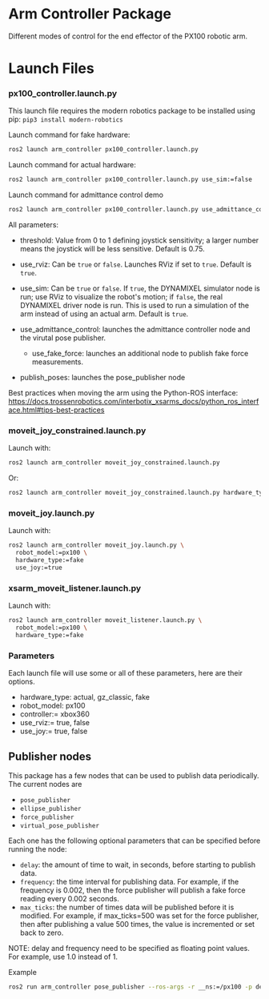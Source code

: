 # Arm Controller Package
Different modes of control for the end effector of the PX100 robotic arm.

# Launch Files

### px100_controller.launch.py
This launch file requires the modern robotics package to be installed using pip: `pip3 install modern-robotics`


Launch command for fake hardware:
```bash
ros2 launch arm_controller px100_controller.launch.py
```

Launch command for actual hardware:
```bash
ros2 launch arm_controller px100_controller.launch.py use_sim:=false
```

Launch command for admittance control demo
```bash
ros2 launch arm_controller px100_controller.launch.py use_admittance_control:=true
```

All parameters:
- threshold: Value from 0 to 1 defining joystick sensitivity; a larger number means the joystick will be less sensitive. Default is 0.75.

- use_rviz: Can be `true` or `false`. Launches RViz if set to `true`. Default is `true`.

- use_sim: Can be `true` or `false`. If `true`, the DYNAMIXEL simulator node is run; use RViz to visualize the robot's motion; if `false`, the real DYNAMIXEL driver node is run. This is used to run a simulation of the arm instead of using an actual arm. Default is `true`.

- use_admittance_control: launches the admittance controller node and the virutal pose publisher.
  - use_fake_force: launches an additional node to publish fake force measurements.

- publish_poses: launches the pose_publisher node

Best practices when moving the arm using the Python-ROS interface: https://docs.trossenrobotics.com/interbotix_xsarms_docs/python_ros_interface.html#tips-best-practices

### moveit_joy_constrained.launch.py
Launch with:

```bash
ros2 launch arm_controller moveit_joy_constrained.launch.py
```

Or:
```bash
ros2 launch arm_controller moveit_joy_constrained.launch.py hardware_type:=actual
```

### moveit_joy.launch.py
Launch with:

```bash
ros2 launch arm_controller moveit_joy.launch.py \
  robot_model:=px100 \
  hardware_type:=fake
  use_joy:=true
```

### xsarm_moveit_listener.launch.py
Launch with:

```bash
ros2 launch arm_controller moveit_listener.launch.py \
  robot_model:=px100 \
  hardware_type:=fake
```

### Parameters
Each launch file will use some or all of these parameters, here are their options.
- hardware_type: actual, gz_classic, fake
- robot_model: px100
- controller:= xbox360
- use_rviz:= true, false
- use_joy:= true, false

## Publisher nodes
This package has a few nodes that can be used to publish data periodically. The current nodes are
- `pose_publisher`
- `ellipse_publisher`
- `force_publisher`
- `virtual_pose_publisher`

Each one has the following optional parameters that can be specified before running the node:
- `delay`: the amount of time to wait, in seconds, before starting to publish data.
- `frequency`: the time interval for publishing data. For example, if the frequency is 0.002, then the force publisher will publish a fake force reading every 0.002 seconds.
- `max_ticks`: the number of times data will be published before it is modified. For example, if max_ticks=500 was set for the force publisher, then after publishing a value 500 times, the value is incremented or set back to zero.

NOTE: delay and frequency need to be specified as floating point values. For example, use 1.0 instead of 1.

Example
```bash
ros2 run arm_controller pose_publisher --ros-args -r __ns:=/px100 -p delay:=0.0 -p frequency:=0.002 -p max_ticks:=250
```